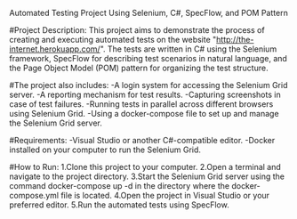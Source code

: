 Automated Testing Project Using Selenium, C#, SpecFlow, and POM Pattern

#Project Description:
This project aims to demonstrate the process of creating and executing automated tests on the website "http://the-internet.herokuapp.com/". The tests are written in C# using the Selenium framework, SpecFlow for describing test scenarios in natural language, and the Page Object Model (POM) pattern for organizing the test structure.

#The project also includes:
-A login system for accessing the Selenium Grid server.
-A reporting mechanism for test results.
-Capturing screenshots in case of test failures.
-Running tests in parallel across different browsers using Selenium Grid.
-Using a docker-compose file to set up and manage the Selenium Grid server.

#Requirements:
-Visual Studio or another C#-compatible editor.
-Docker installed on your computer to run the Selenium Grid.

#How to Run:
1.Clone this project to your computer.
2.Open a terminal and navigate to the project directory.
3.Start the Selenium Grid server using the command docker-compose up -d in the directory where the docker-compose.yml file is located.
4.Open the project in Visual Studio or your preferred editor.
5.Run the automated tests using SpecFlow.
